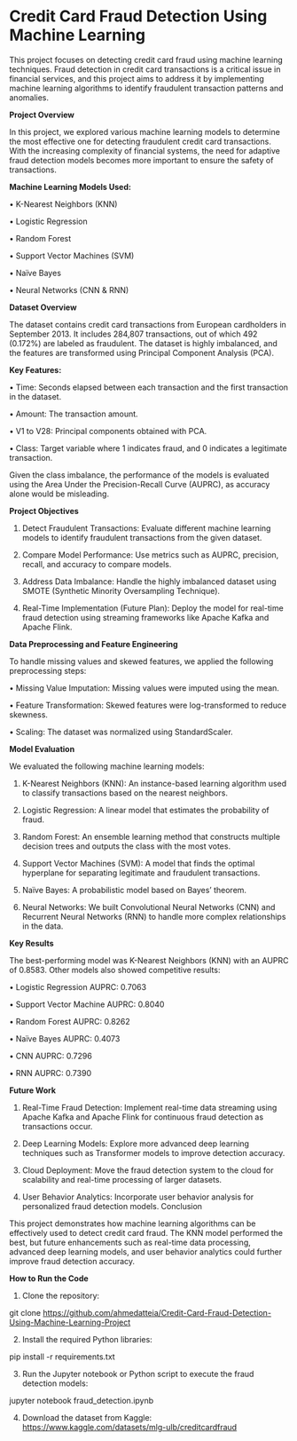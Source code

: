 # __Credit Card Fraud Detection Using Machine Learning__

This project focuses on detecting credit card fraud using machine learning techniques. Fraud detection in credit card transactions is a critical issue in financial services, and this project aims to address it by implementing machine learning algorithms to identify fraudulent transaction patterns and anomalies.

__Project Overview__

In this project, we explored various machine learning models to determine the most effective one for detecting fraudulent credit card transactions. With the increasing complexity of financial systems, the need for adaptive fraud detection models becomes more important to ensure the safety of transactions.


__Machine Learning Models Used:__

•	K-Nearest Neighbors (KNN)

•	Logistic Regression

•	Random Forest

•	Support Vector Machines (SVM)

•	Naïve Bayes

•	Neural Networks (CNN & RNN)


__Dataset Overview__

The dataset contains credit card transactions from European cardholders in September 2013. It includes 284,807 transactions, out of which 492 (0.172%) are labeled as fraudulent. The dataset is highly imbalanced, and the features are transformed using Principal Component Analysis (PCA).


__Key Features:__

•	Time: Seconds elapsed between each transaction and the first transaction in the dataset.

•	Amount: The transaction amount.

•	V1 to V28: Principal components obtained with PCA.

•	Class: Target variable where 1 indicates fraud, and 0 indicates a legitimate transaction.

Given the class imbalance, the performance of the models is evaluated using the Area Under the Precision-Recall Curve 
(AUPRC), as accuracy alone would be misleading.

__Project Objectives__

1.	Detect Fraudulent Transactions: Evaluate different machine learning models to identify fraudulent transactions from the given dataset.
   
3.	Compare Model Performance: Use metrics such as AUPRC, precision, recall, and accuracy to compare models.
   
5.	Address Data Imbalance: Handle the highly imbalanced dataset using SMOTE (Synthetic Minority Oversampling Technique).

6.	Real-Time Implementation (Future Plan): Deploy the model for real-time fraud detection using streaming frameworks like Apache Kafka and Apache Flink.

__Data Preprocessing and Feature Engineering__

To handle missing values and skewed features, we applied the following preprocessing steps:

•	Missing Value Imputation: Missing values were imputed using the mean.

•	Feature Transformation: Skewed features were log-transformed to reduce skewness.

•	Scaling: The dataset was normalized using StandardScaler.


__Model Evaluation__

We evaluated the following machine learning models:

1.	K-Nearest Neighbors (KNN): An instance-based learning algorithm used to classify transactions based on the nearest neighbors.
   
3.	Logistic Regression: A linear model that estimates the probability of fraud.

4.	Random Forest: An ensemble learning method that constructs multiple decision trees and outputs the class with the most votes.

5.	Support Vector Machines (SVM): A model that finds the optimal hyperplane for separating legitimate and fraudulent transactions.

6.	Naïve Bayes: A probabilistic model based on Bayes’ theorem.

7.	Neural Networks: We built Convolutional Neural Networks (CNN) and Recurrent Neural Networks (RNN) to handle more complex relationships in the data.

__Key Results__

The best-performing model was K-Nearest Neighbors (KNN) with an AUPRC of 0.8583. Other models also showed competitive results:

•	Logistic Regression AUPRC: 0.7063

•	Support Vector Machine AUPRC: 0.8040

•	Random Forest AUPRC: 0.8262

•	Naïve Bayes AUPRC: 0.4073

•	CNN AUPRC: 0.7296

•	RNN AUPRC: 0.7390

__Future Work__

1.	Real-Time Fraud Detection: Implement real-time data streaming using Apache Kafka and Apache Flink for continuous fraud detection as transactions occur.

2.	Deep Learning Models: Explore more advanced deep learning techniques such as Transformer models to improve detection accuracy.

3.	Cloud Deployment: Move the fraud detection system to the cloud for scalability and real-time processing of larger datasets.

4.	User Behavior Analytics: Incorporate user behavior analysis for personalized fraud detection models.
Conclusion


This project demonstrates how machine learning algorithms can be effectively used to detect credit card fraud. The KNN model performed the best, but future enhancements such as real-time data processing, advanced deep learning models, and user behavior analytics could further improve fraud detection accuracy.

__How to Run the Code__

1.	Clone the repository:
   
git clone https://github.com/ahmedatteia/Credit-Card-Fraud-Detection-Using-Machine-Learning-Project

2.	Install the required Python libraries:
   
pip install -r requirements.txt

3.	Run the Jupyter notebook or Python script to execute the fraud detection models:

jupyter notebook fraud_detection.ipynb

4.	Download the dataset from Kaggle:  https://www.kaggle.com/datasets/mlg-ulb/creditcardfraud








